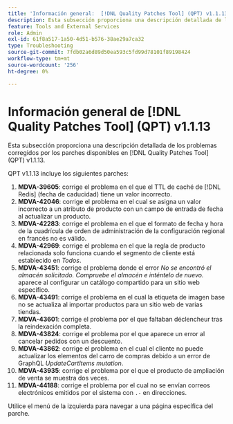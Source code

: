 ```yaml
---
title: 'Información general:  [!DNL Quality Patches Tool] (QPT) v1.1.13'
description: Esta subsección proporciona una descripción detallada de los problemas corregidos por los parches disponibles en  [!DNL Quality Patches Tool] (QPT) v1.1.13.
feature: Tools and External Services
role: Admin
exl-id: 61f8a517-1a50-4d51-b576-38ae29a7ca32
type: Troubleshooting
source-git-commit: 7fdb02a6d89d50ea593c5fd99d78101f89198424
workflow-type: tm+mt
source-wordcount: '256'
ht-degree: 0%

---
```


# Información general de [!DNL Quality Patches Tool] (QPT) v1.1.13

Esta subsección proporciona una descripción detallada de los problemas corregidos por los parches disponibles en [!DNL Quality Patches Tool] (QPT) v1.1.13.

QPT v1.1.13 incluye los siguientes parches:

1. **MDVA-39605**: corrige el problema en el que el TTL de caché de [!DNL Redis] (fecha de caducidad) tiene un valor incorrecto.
1. **MDVA-42046**: corrige el problema en el cual se asigna un valor incorrecto a un atributo de producto con un campo de entrada de fecha al actualizar un producto.
1. **MDVA-42283**: corrige el problema en el que el formato de fecha y hora de la cuadrícula de orden de administración de la configuración regional en francés no es válido.
1. **MDVA-42969**: corrige el problema en el que la regla de producto relacionada solo funciona cuando el segmento de cliente está establecido en *Todos*.
1. **MDVA-43451**: corrige el problema donde el error *No se encontró el almacén solicitado. Compruebe el almacén e inténtelo de nuevo.* aparece al configurar un catálogo compartido para un sitio web específico.
1. **MDVA-43491**: corrige el problema en el cual la etiqueta de imagen base no se actualiza al importar productos para un sitio web de varias tiendas.
1. **MDVA-43601**: corrige el problema por el que faltaban déclencheur tras la reindexación completa.
1. **MDVA-43824**: corrige el problema por el que aparece un error al cancelar pedidos con un descuento.
1. **MDVA-43862**: corrige el problema en el cual el cliente no puede actualizar los elementos del carro de compras debido a un error de GraphQL *UpdateCartItems mutation*.
1. **MDVA-43935**: corrige el problema por el que el producto de ampliación de venta se muestra dos veces.
1. **MDVA-44188**: corrige el problema por el cual no se envían correos electrónicos emitidos por el sistema con `.-` en direcciones.

Utilice el menú de la izquierda para navegar a una página específica del parche.
